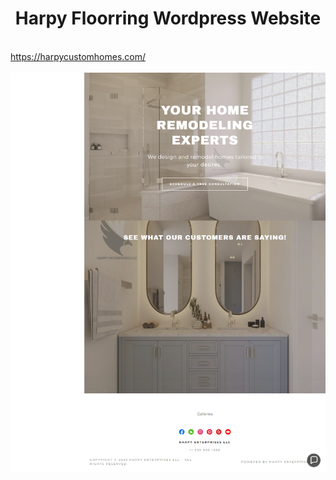 <center><h1>Harpy Floorring Wordpress Website</h1></center>
<br />
<a href="https://harpycustomhomes.com/" target="_blank"> https://harpycustomhomes.com/ <br/></a> <br/>
<img src="./harpy flooring.png"  />